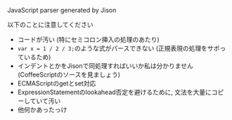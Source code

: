 JavaScript parser generated by Jison

以下のことに注意してください
* コードが汚い (特にセミコロン挿入の処理のあたり)
* `var x = 1 / 2 / 3;`のような式がパースできない (正規表現の処理をサボっているため)
* インデントとかをJisonで同処理すればいいか私は分かりません (CoffeeScriptのソースを見ましょう)
* ECMAScriptのgetとset対応
* ExpressionStatementのlookahead否定を避けるために, 文法を大量にコピーしていて汚い
* 他何かあったっけ

